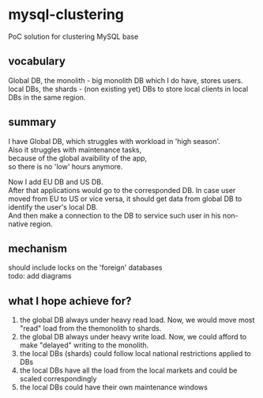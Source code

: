 # mysql-clustering
PoC solution for clustering MySQL base

## vocabulary
Global DB, the monolith - big monolith DB which I do have, stores users.    
local DBs, the shards - (non existing yet) DBs to store local clients in local DBs in the same region.  

## summary
I have Global DB, which struggles with workload in 'high season'.  
Also it struggles with maintenance tasks,  
because of the global avaibility of the app,  
so there is no 'low' hours anymore.
  
Now I add EU DB and US DB.  
After that applications would go to the corresponded DB.
In case user moved from EU to US or vice versa, it should get data from global DB to identify the user's local DB.  
And then make a connection to the DB to service such user in his non-native region.  
  
## mechanism
should include locks on the 'foreign' databases  
todo: add diagrams

## what I hope achieve for?
1) the global DB always under heavy read load. Now, we would move most "read" load from the themonolith to shards.  
2) the global DB always under heavy write load. Now, we could afford to make "delayed" writing to the monolith.
3) the local DBs (shards) could follow local national restrictions applied to DBs  
4) the local DBs have all the load from the local markets and could be scaled correspondingly  
5) the local DBs could have their own maintenance windows  
